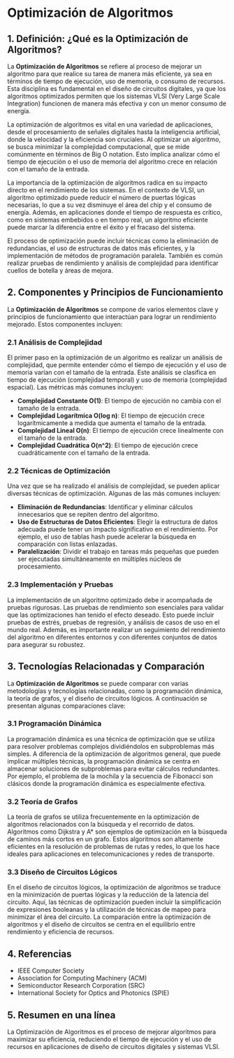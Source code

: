# Optimización de Algoritmos

## 1. Definición: ¿Qué es la **Optimización de Algoritmos**?
La **Optimización de Algoritmos** se refiere al proceso de mejorar un algoritmo para que realice su tarea de manera más eficiente, ya sea en términos de tiempo de ejecución, uso de memoria, o consumo de recursos. Esta disciplina es fundamental en el diseño de circuitos digitales, ya que los algoritmos optimizados permiten que los sistemas VLSI (Very Large Scale Integration) funcionen de manera más efectiva y con un menor consumo de energía. 

La optimización de algoritmos es vital en una variedad de aplicaciones, desde el procesamiento de señales digitales hasta la inteligencia artificial, donde la velocidad y la eficiencia son cruciales. Al optimizar un algoritmo, se busca minimizar la complejidad computacional, que se mide comúnmente en términos de Big O notation. Esto implica analizar cómo el tiempo de ejecución o el uso de memoria del algoritmo crece en relación con el tamaño de la entrada.

La importancia de la optimización de algoritmos radica en su impacto directo en el rendimiento de los sistemas. En el contexto de VLSI, un algoritmo optimizado puede reducir el número de puertas lógicas necesarias, lo que a su vez disminuye el área del chip y el consumo de energía. Además, en aplicaciones donde el tiempo de respuesta es crítico, como en sistemas embebidos o en tiempo real, un algoritmo eficiente puede marcar la diferencia entre el éxito y el fracaso del sistema.

El proceso de optimización puede incluir técnicas como la eliminación de redundancias, el uso de estructuras de datos más eficientes, y la implementación de métodos de programación paralela. También es común realizar pruebas de rendimiento y análisis de complejidad para identificar cuellos de botella y áreas de mejora.

## 2. Componentes y Principios de Funcionamiento
La **Optimización de Algoritmos** se compone de varios elementos clave y principios de funcionamiento que interactúan para lograr un rendimiento mejorado. Estos componentes incluyen:

### 2.1 Análisis de Complejidad
El primer paso en la optimización de un algoritmo es realizar un análisis de complejidad, que permite entender cómo el tiempo de ejecución y el uso de memoria varían con el tamaño de la entrada. Este análisis se clasifica en tiempo de ejecución (complejidad temporal) y uso de memoria (complejidad espacial). Las métricas más comunes incluyen:

- **Complejidad Constante O(1)**: El tiempo de ejecución no cambia con el tamaño de la entrada.
- **Complejidad Logarítmica O(log n)**: El tiempo de ejecución crece logarítmicamente a medida que aumenta el tamaño de la entrada.
- **Complejidad Lineal O(n)**: El tiempo de ejecución crece linealmente con el tamaño de la entrada.
- **Complejidad Cuadrática O(n^2)**: El tiempo de ejecución crece cuadráticamente con el tamaño de la entrada.

### 2.2 Técnicas de Optimización
Una vez que se ha realizado el análisis de complejidad, se pueden aplicar diversas técnicas de optimización. Algunas de las más comunes incluyen:

- **Eliminación de Redundancias**: Identificar y eliminar cálculos innecesarios que se repiten dentro del algoritmo.
- **Uso de Estructuras de Datos Eficientes**: Elegir la estructura de datos adecuada puede tener un impacto significativo en el rendimiento. Por ejemplo, el uso de tablas hash puede acelerar la búsqueda en comparación con listas enlazadas.
- **Paralelización**: Dividir el trabajo en tareas más pequeñas que pueden ser ejecutadas simultáneamente en múltiples núcleos de procesamiento.

### 2.3 Implementación y Pruebas
La implementación de un algoritmo optimizado debe ir acompañada de pruebas rigurosas. Las pruebas de rendimiento son esenciales para validar que las optimizaciones han tenido el efecto deseado. Esto puede incluir pruebas de estrés, pruebas de regresión, y análisis de casos de uso en el mundo real. Además, es importante realizar un seguimiento del rendimiento del algoritmo en diferentes entornos y con diferentes conjuntos de datos para asegurar su robustez.

## 3. Tecnologías Relacionadas y Comparación
La **Optimización de Algoritmos** se puede comparar con varias metodologías y tecnologías relacionadas, como la programación dinámica, la teoría de grafos, y el diseño de circuitos lógicos. A continuación se presentan algunas comparaciones clave:

### 3.1 Programación Dinámica
La programación dinámica es una técnica de optimización que se utiliza para resolver problemas complejos dividiéndolos en subproblemas más simples. A diferencia de la optimización de algoritmos general, que puede implicar múltiples técnicas, la programación dinámica se centra en almacenar soluciones de subproblemas para evitar cálculos redundantes. Por ejemplo, el problema de la mochila y la secuencia de Fibonacci son clásicos donde la programación dinámica es especialmente efectiva.

### 3.2 Teoría de Grafos
La teoría de grafos se utiliza frecuentemente en la optimización de algoritmos relacionados con la búsqueda y el recorrido de datos. Algoritmos como Dijkstra y A* son ejemplos de optimización en la búsqueda de caminos más cortos en un grafo. Estos algoritmos son altamente eficientes en la resolución de problemas de rutas y redes, lo que los hace ideales para aplicaciones en telecomunicaciones y redes de transporte.

### 3.3 Diseño de Circuitos Lógicos
En el diseño de circuitos lógicos, la optimización de algoritmos se traduce en la minimización de puertas lógicas y la reducción de la latencia del circuito. Aquí, las técnicas de optimización pueden incluir la simplificación de expresiones booleanas y la utilización de técnicas de mapeo para minimizar el área del circuito. La comparación entre la optimización de algoritmos y el diseño de circuitos se centra en el equilibrio entre rendimiento y eficiencia de recursos.

## 4. Referencias
- IEEE Computer Society
- Association for Computing Machinery (ACM)
- Semiconductor Research Corporation (SRC)
- International Society for Optics and Photonics (SPIE)

## 5. Resumen en una línea
La Optimización de Algoritmos es el proceso de mejorar algoritmos para maximizar su eficiencia, reduciendo el tiempo de ejecución y el uso de recursos en aplicaciones de diseño de circuitos digitales y sistemas VLSI.
